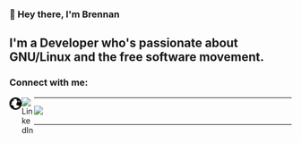 ### 👋 Hey there, I'm Brennan                                                           

## I'm a Developer who's passionate about GNU/Linux and the free software movement.

### Connect with me:

[<img align="left" alt="ideatum.xyz" width="22px" src="https://raw.githubusercontent.com/iconic/open-iconic/master/svg/globe.svg" />][website]
[<img align="left" alt="LinkedIn" width="22px" src="https://cdn.jsdelivr.net/npm/simple-icons@v3/icons/linkedin.svg" />][linkedin]

---

<img src = "https://github-readme-stats.vercel.app/api?username=overshootinq&show_icons=true&theme=merko" width = 400>

---

[website]: www.ideatum.xyz
[linkedin]: https://www.linkedin.com/in/brennanmccandliss/